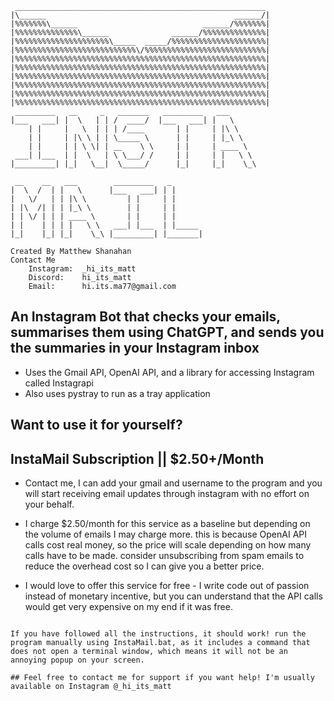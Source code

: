 ```
 ________________________________________________________
|\______                                          ______/|
|%%%%%%%\______                            ______/%%%%%%%|
|%%%%%%%%%%%%%%\______              ______/%%%%%%%%%%%%%%|
|%%%%%%%%%%%%%%%%%%%%%\_____  _____/%%%%%%%%%%%%%%%%%%%%%|
|%%%%%%%%%%%%%%%%%%%%%%%%%%%\/%%%%%%%%%%%%%%%%%%%%%%%%%%%|
|%%%%%%%%%%%%%%%%%%%%%%%%%%%%%%%%%%%%%%%%%%%%%%%%%%%%%%%%|
|%%%%%%%%%%%%%%%%%%%%%%%%%%%%%%%%%%%%%%%%%%%%%%%%%%%%%%%%|
|%%%%%%%%%%%%%%%%%%%%%%%%%%%%%%%%%%%%%%%%%%%%%%%%%%%%%%%%|
|%%%%%%%%%%%%%%%%%%%%%%%%%%%%%%%%%%%%%%%%%%%%%%%%%%%%%%%%|
|%%%%%%%%%%%%%%%%%%%%%%%%%%%%%%%%%%%%%%%%%%%%%%%%%%%%%%%%|
|%%%%%%%%%%%%%%%%%%%%%%%%%%%%%%%%%%%%%%%%%%%%%%%%%%%%%%%%|
 _________   __     _   _______   _________   ___
|___   ___| |  \   | | /  ____/  |___   ___| |   \
    | |     |   \  | | | /____       | |     | |\ \
    | |     | |\ \ | | \_____ \      | |     | |_\ \
    | |     | | \ \| | __    \ \     | |     | ____ \
 ___| |___  | |  \   | \ \___/ /     | |     | |   \ \
|_________| |_|   \__|  \_____/      |_|     |_|    \_\

 __    __   ___        _________   _
|  \  /  | |   \      |___   ___| | |
|   \/   | | |\ \         | |     | |
| |\  /| | | |_\ \        | |     | |
| | \/ | | | ____ \       | |     | |
| |    | | | |   \ \   ___| |___  | |_____
|_|    |_| |_|    \_\ |_________| |_______|

Created By Matthew Shanahan
Contact Me
    Instagram:  _hi_its_matt
    Discord:    hi_its_matt
    Email:      hi.its.ma77@gmail.com
```

## An Instagram Bot that checks your emails, summarises them using ChatGPT, and sends you the summaries in your Instagram inbox

- Uses the Gmail API, OpenAI API, and a library for accessing Instagram called Instagrapi
- Also uses pystray to run as a tray application

## Want to use it for yourself?

## InstaMail Subscription || $2.50+/Month

- Contact me, I can add your gmail and username to the program and you will start receiving email updates through instagram with no effort on your behalf.

- I charge $2.50/month for this service as a baseline but depending on the volume of emails I may charge more. this is because OpenAI API calls cost real money, so the price will scale depending on how many calls have to be made. consider unsubscribing from spam emails to reduce the overhead cost so I can give you a better price.

- I would love to offer this service for free - I write code out of passion instead of monetary incentive, but you can understand that the API calls would get very expensive on my end if it was free.
```

If you have followed all the instructions, it should work! run the program manually using InstaMail.bat, as it includes a command that does not open a terminal window, which means it will not be an annoying popup on your screen.

## Feel free to contact me for support if you want help! I'm usually available on Instagram @_hi_its_matt

